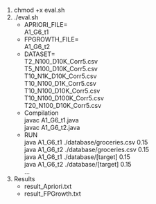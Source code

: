 1. chmod +x eval.sh
2. ./eval.sh
    * APRIORI_FILE=   
        A1_G6_t1   
    * FPGROWTH_FILE=   
        A1_G6_t2   
    * DATASET=   
        T2_N100_D10K_Corr5.csv   
        T5_N100_D10K_Corr5.csv   
        T10_N1K_D10K_Corr5.csv   
        T10_N100_D1K_Corr5.csv   
        T10_N100_D10K_Corr5.csv   
        T10_N100_D100K_Corr5.csv   
        T20_N100_D10K_Corr5.csv   
    * Compilation   
        javac A1_G6_t1.java    
        javac A1_G6_t2.java    
    * RUN   
        java A1_G6_t1 ./database/groceries.csv 0.15   
        java A1_G6_t2 ./database/groceries.csv 0.15   
        java A1_G6_t1 ./database/[target] 0.15   
        java A1_G6_t2 ./database/[target] 0.15   
        ...   
3. Results
    * result_Apriori.txt
    * result_FPGrowth.txt
